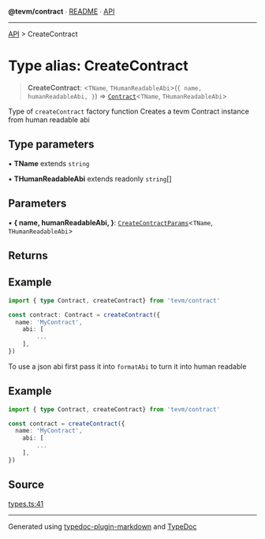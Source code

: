 **@tevm/contract** ∙ [README](../README.md) ∙ [API](../API.md)

***

[API](../API.md) > CreateContract

# Type alias: CreateContract

> **CreateContract**: \<`TName`, `THumanReadableAbi`\>(`{
	name,
	humanReadableAbi,
}`) => [`Contract`](Contract.md)\<`TName`, `THumanReadableAbi`\>

Type of `createContract` factory function
Creates a tevm Contract instance from human readable abi

## Type parameters

▪ **TName** extends `string`

▪ **THumanReadableAbi** extends readonly `string`[]

## Parameters

▪ **\{
	name,
	humanReadableAbi,
}**: [`CreateContractParams`](CreateContractParams.md)\<`TName`, `THumanReadableAbi`\>

## Returns

## Example

```typescript
import { type Contract, createContract} from 'tevm/contract'

const contract: Contract = createContract({
  name: 'MyContract',
 	abi: [
 		...
 	],
})
```

To use a json abi first pass it into `formatAbi` to turn it into human readable

## Example

```typescript
import { type Contract, createContract} from 'tevm/contract'

const contract = createContract({
  name: 'MyContract',
 	abi: [
 		...
 	],
})
```

## Source

[types.ts:41](https://github.com/evmts/tevm-monorepo/blob/main/packages/contract/src/types.ts#L41)

***
Generated using [typedoc-plugin-markdown](https://www.npmjs.com/package/typedoc-plugin-markdown) and [TypeDoc](https://typedoc.org/)
